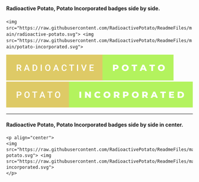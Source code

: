 #### Radioactive Potato, Potato Incorporated badges side by side.

```<img src="https://raw.githubusercontent.com/RadioactivePotato/ReadmeFiles/main/radioactive-potato.svg"> <img src="https://raw.githubusercontent.com/RadioactivePotato/ReadmeFiles/main/potato-incorporated.svg">```

<img src="https://raw.githubusercontent.com/RadioactivePotato/ReadmeFiles/main/radioactive-potato.svg"> <img src="https://raw.githubusercontent.com/RadioactivePotato/ReadmeFiles/main/potato-incorporated.svg">

---

#### Radioactive Potato, Potato Incorporated badges side by side in center.

```
<p align="center">
<img src="https://raw.githubusercontent.com/RadioactivePotato/ReadmeFiles/main/radioactive-potato.svg"> <img src="https://raw.githubusercontent.com/RadioactivePotato/ReadmeFiles/main/potato-incorporated.svg">
</p>
